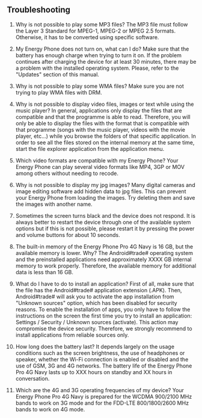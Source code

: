 ## Troubleshooting

1.	Why is not possible to play some MP3 files?
The MP3 file must follow the Layer 3 Standard for MPEG-1, MPEG-2 or MPEG 2.5 formats. Otherwise, it has to be converted using specific software.

2.	My Energy Phone does not turn on, what can I do?
Make sure that the battery has enough charge when trying to turn it on. If the problem continues after charging the device for at least 30 minutes, there may be a problem with the installed operating system.  Please, refer to the "Updates" section of this manual.

3.	Why is not possible to play some WMA files?
Make sure you are not trying to play WMA files with DRM.

4.	Why is not possible to display video files, images or text while using the music player?
In general, applications only display the files that are compatible and that the programme is able to read. Therefore, you will only be able to display the files with the format that is compatible with that programme (songs with the music player, videos with the movie player, etc...) while you browse the folders of that specific application. In order to see all the files stored on the internal memory at the same time, start the file explorer application from the application menu.

5.	Which video formats are compatible with my Energy Phone?
Your Energy Phone can play several video formats like MP4, 3GP or MOV among others without needing to recode.

6.	Why is not possible to display my jpg images?
Many digital cameras and image editing software add hidden data to jpg files.  This can prevent your Energy Phone from loading the images.  Try deleting them and save the images with another name.

7.	Sometimes the screen turns black and the device does not respond.
It is always better to restart the device through one of the available system options but if this is not possible, please restart it by pressing the power and volume buttons for about 10 seconds.

8.	The built-in memory of the Energy Phone Pro 4G Navy is 16 GB, but the available memory is lower. Why?
The Android#trade# operating system and the preinstalled applications need approximately XXXX GB internal memory to work properly. Therefore, the available memory for additional data is less than 16 GB.

9.	What do I have to do to install an application?
First of all, make sure that the file has the Android#trade# application extension (.APK). Then, Android#trade# will ask you to activate the app installation from "Unknown sources" option, which has been disabled for security reasons. To enable the installation of apps, you only have to follow the instructions on the screen the first time you try to install an application: Settings / Security / Unknown sources (activate). This action may compromise the device security. Therefore, we strongly recommend to install applications from reliable sources only.

10.	How long does the battery last?
It depends largely on the usage conditions such as the screen brightness, the use of headphones or speaker, whether the Wi-Fi connection is enabled or disabled and the use of GSM, 3G and 4G networks. The battery life of the Energy Phone Pro 4G Navy lasts up to XXX hours on standby and XX hours in conversation.

11. Which are the 4G and 3G operating frequencies of my device?
Your Energy Phone Pro 4G Navy is prepared for the WCDMA 900/2100 MHz bands to work on 3G mode and for the FDD-LTE 800/1800/2600 MHz bands to work on 4G mode.
